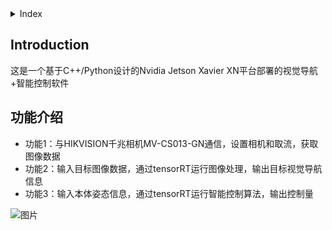 <details>
<summary>Index</summary>

- [Introduction](#Introduction)
- [Features](#Features)

</details>

## Introduction
这是一个基于C++/Python设计的Nvidia Jetson Xavier XN平台部署的视觉导航+智能控制软件

## 功能介绍
- 功能1：与HIKVISION千兆相机MV-CS013-GN通信，设置相机和取流，获取图像数据
- 功能2：输入目标图像数据，通过tensorRT运行图像处理，输出目标视觉导航信息
- 功能3：输入本体姿态信息，通过tensorRT运行智能控制算法，输出控制量

![图片](./img.png)
